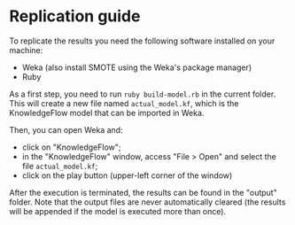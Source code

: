 # Replication guide
To replicate the results you need the following software installed on your machine:

- Weka (also install SMOTE using the Weka's package manager)
- Ruby

As a first step, you need to run `ruby build-model.rb` in the current folder. This will create a new file named `actual_model.kf`, which is the KnowledgeFlow model that can be imported in Weka. 

Then, you can open Weka and:

- click on "KnowledgeFlow";
- in the "KnowledgeFlow" window, access "File > Open" and select the file `actual_model.kf`;
- click on the play button (upper-left corner of the window)

After the execution is terminated, the results can be found in the "output" folder. Note that the output files are never automatically cleared (the results will be appended if the model is executed more than once).
